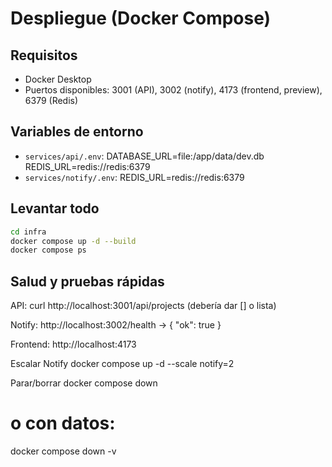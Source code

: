 # Despliegue (Docker Compose)

## Requisitos
- Docker Desktop
- Puertos disponibles: 3001 (API), 3002 (notify), 4173 (frontend, preview), 6379 (Redis)

## Variables de entorno
- `services/api/.env`:
DATABASE_URL=file:/app/data/dev.db
REDIS_URL=redis://redis:6379
- `services/notify/.env`:
REDIS_URL=redis://redis:6379

## Levantar todo
```bash
cd infra
docker compose up -d --build
docker compose ps
```

## Salud y pruebas rápidas

API: curl http://localhost:3001/api/projects (debería dar [] o lista)

Notify: http://localhost:3002/health → { "ok": true }

Frontend: http://localhost:4173

Escalar Notify
docker compose up -d --scale notify=2

Parar/borrar
docker compose down
# o con datos:
docker compose down -v
